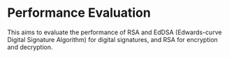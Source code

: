 # Performance Evaluation

This aims to evaluate the performance of RSA and EdDSA (Edwards-curve Digital Signature Algorithm) for digital signatures, and RSA for encryption and decryption.

